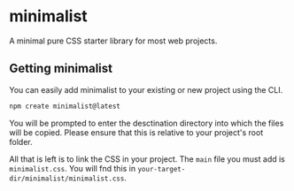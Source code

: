 # minimalist

A minimal pure CSS starter library for most web projects.

## Getting minimalist

You can easily add minimalist to your existing or new project using the CLI.

```bash
npm create minimalist@latest
```

You will be prompted to enter the desctination directory into which the files will be copied.
Please ensure that this is relative to your project's root folder.

All that is left is to link the CSS in your project. The `main` file you must add is `minimalist.css`.
You will fnd this in `your-target-dir/minimalist/minimalist.css`.
